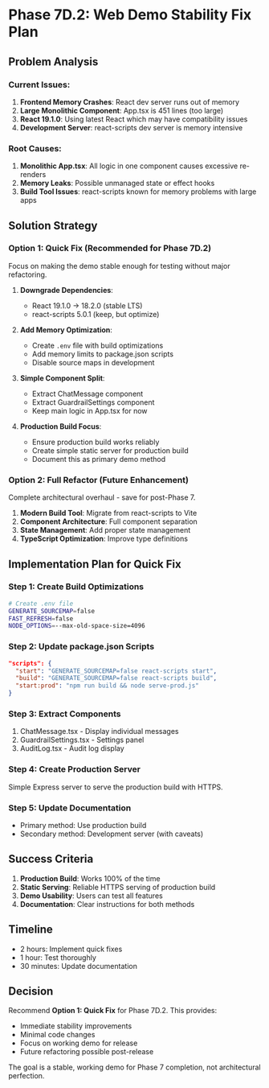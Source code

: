 # Phase 7D.2: Web Demo Stability Fix Plan

## Problem Analysis

### Current Issues:
1. **Frontend Memory Crashes**: React dev server runs out of memory
2. **Large Monolithic Component**: App.tsx is 451 lines (too large)
3. **React 19.1.0**: Using latest React which may have compatibility issues
4. **Development Server**: react-scripts dev server is memory intensive

### Root Causes:
1. **Monolithic App.tsx**: All logic in one component causes excessive re-renders
2. **Memory Leaks**: Possible unmanaged state or effect hooks
3. **Build Tool Issues**: react-scripts known for memory problems with large apps

## Solution Strategy

### Option 1: Quick Fix (Recommended for Phase 7D.2)
Focus on making the demo stable enough for testing without major refactoring.

1. **Downgrade Dependencies**:
   - React 19.1.0 → 18.2.0 (stable LTS)
   - react-scripts 5.0.1 (keep, but optimize)

2. **Add Memory Optimization**:
   - Create `.env` file with build optimizations
   - Add memory limits to package.json scripts
   - Disable source maps in development

3. **Simple Component Split**:
   - Extract ChatMessage component
   - Extract GuardrailSettings component
   - Keep main logic in App.tsx for now

4. **Production Build Focus**:
   - Ensure production build works reliably
   - Create simple static server for production build
   - Document this as primary demo method

### Option 2: Full Refactor (Future Enhancement)
Complete architectural overhaul - save for post-Phase 7.

1. **Modern Build Tool**: Migrate from react-scripts to Vite
2. **Component Architecture**: Full component separation
3. **State Management**: Add proper state management
4. **TypeScript Optimization**: Improve type definitions

## Implementation Plan for Quick Fix

### Step 1: Create Build Optimizations
```bash
# Create .env file
GENERATE_SOURCEMAP=false
FAST_REFRESH=false
NODE_OPTIONS=--max-old-space-size=4096
```

### Step 2: Update package.json Scripts
```json
"scripts": {
  "start": "GENERATE_SOURCEMAP=false react-scripts start",
  "build": "GENERATE_SOURCEMAP=false react-scripts build",
  "start:prod": "npm run build && node serve-prod.js"
}
```

### Step 3: Extract Components
1. ChatMessage.tsx - Display individual messages
2. GuardrailSettings.tsx - Settings panel
3. AuditLog.tsx - Audit log display

### Step 4: Create Production Server
Simple Express server to serve the production build with HTTPS.

### Step 5: Update Documentation
- Primary method: Use production build
- Secondary method: Development server (with caveats)

## Success Criteria

1. **Production Build**: Works 100% of the time
2. **Static Serving**: Reliable HTTPS serving of production build
3. **Demo Usability**: Users can test all features
4. **Documentation**: Clear instructions for both methods

## Timeline

- 2 hours: Implement quick fixes
- 1 hour: Test thoroughly
- 30 minutes: Update documentation

## Decision

Recommend **Option 1: Quick Fix** for Phase 7D.2. This provides:
- Immediate stability improvements
- Minimal code changes
- Focus on working demo for release
- Future refactoring possible post-release

The goal is a stable, working demo for Phase 7 completion, not architectural perfection.